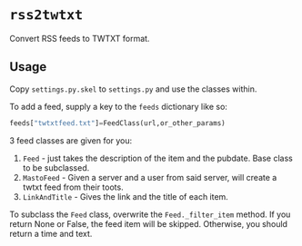 # `rss2twtxt`

Convert RSS feeds to TWTXT format.

## Usage

Copy `settings.py.skel` to `settings.py` and use the classes within.

To add a feed, supply a key to the `feeds` dictionary like so:

```python
feeds["twtxtfeed.txt"]=FeedClass(url,or_other_params)
```

3 feed classes are given for you:

1. `Feed` - just takes the description of the item and the pubdate. Base class to be subclassed.
2. `MastoFeed` - Given a server and a user from said server, will create a twtxt feed from their toots.
3. `LinkAndTitle` - Gives the link and the title of each item.

To subclass the `Feed` class, overwrite the `Feed._filter_item` method. If you return None or False, the feed item will be skipped. Otherwise, you should return a time and text.
